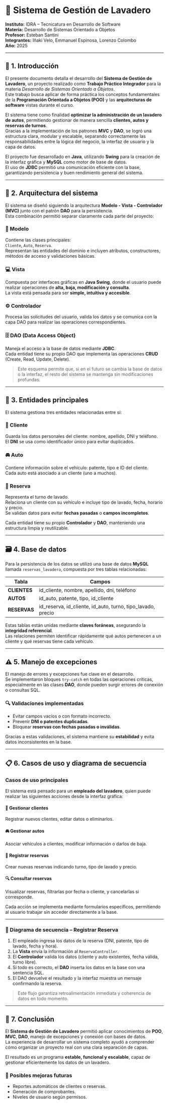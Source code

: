 # 🧼 Sistema de Gestión de Lavadero

**Instituto:** IDRA – Tecnicatura en Desarrollo de Software  
**Materia:** Desarrollo de Sistemas Orientado a Objetos  
**Profesor:** Esteban Santini  
**Integrantes:** Iñaki Velo, Emmanuel Espinosa, Lorenzo Colombo  
**Año:** 2025  

---

## 🧩 1. Introducción

El presente documento detalla el desarrollo del **Sistema de Gestión de Lavadero**, un proyecto realizado como **Trabajo Práctico Integrador** para la materia *Desarrollo de Sistemas Orientado a Objetos*.  
Este trabajo busca aplicar de forma práctica los conceptos fundamentales de la **Programación Orientada a Objetos (POO)** y las **arquitecturas de software** vistas durante el curso.

El sistema tiene como finalidad **optimizar la administración de un lavadero de autos**, permitiendo gestionar de manera sencilla **clientes, autos y reservas de turnos**.  
Gracias a la implementación de los patrones **MVC** y **DAO**, se logró una estructura clara, modular y escalable, separando correctamente las responsabilidades entre la lógica del negocio, la interfaz de usuario y la capa de datos.

El proyecto fue desarrollado en **Java**, utilizando **Swing** para la creación de la interfaz gráfica y **MySQL** como motor de base de datos.  
El uso de **JDBC** permitió una comunicación eficiente con la base, garantizando persistencia y buen rendimiento general del sistema.

---

## 🧱 2. Arquitectura del sistema

El sistema se diseñó siguiendo la arquitectura **Modelo - Vista - Controlador (MVC)** junto con el patrón **DAO** para la persistencia.  
Esta combinación permitió separar claramente cada parte del proyecto:

### 🧠 Modelo
Contiene las clases principales:  
`Cliente`, `Auto`, `Reserva`.  
Representan las entidades del dominio e incluyen atributos, constructores, métodos de acceso y validaciones básicas.

### 💻 Vista
Compuesta por interfaces gráficas en **Java Swing**, donde el usuario puede realizar operaciones de **alta, baja, modificación y consulta**.  
La vista está pensada para ser **simple, intuitiva y accesible**.

### ⚙️ Controlador
Procesa las solicitudes del usuario, valida los datos y se comunica con la capa DAO para realizar las operaciones correspondientes.

### 🗄️ DAO (Data Access Object)
Maneja el acceso a la base de datos mediante **JDBC**.  
Cada entidad tiene su propio DAO que implementa las operaciones **CRUD** (Create, Read, Update, Delete).

> Este esquema permite que, si en el futuro se cambia la base de datos o la interfaz, el resto del sistema se mantenga sin modificaciones profundas.

---

## 🚗 3. Entidades principales

El sistema gestiona tres entidades relacionadas entre sí:

### 👤 Cliente
Guarda los datos personales del cliente: nombre, apellido, DNI y teléfono.  
El **DNI** se usa como identificador único para evitar duplicados.

### 🚘 Auto
Contiene información sobre el vehículo: patente, tipo e ID del cliente.  
Cada auto está asociado a un cliente (uno a muchos).

### 📅 Reserva
Representa el turno de lavado.  
Relaciona un cliente con su vehículo e incluye tipo de lavado, fecha, horario y precio.  
Se validan datos para evitar **fechas pasadas** o **campos incompletos**.

Cada entidad tiene su propio **Controlador** y **DAO**, manteniendo una estructura limpia y reutilizable.

---

## 🗃️ 4. Base de datos

Para la persistencia de los datos se utilizó una base de datos **MySQL** llamada `reservas_lavadero`, compuesta por tres tablas relacionadas:

| Tabla | Campos |
|--------|---------|
| **CLIENTES** | id_cliente, nombre, apellido, dni, teléfono |
| **AUTOS** | id_auto, patente, tipo, id_cliente |
| **RESERVAS** | id_reserva, id_cliente, id_auto, turno, tipo_lavado, precio |

Estas tablas están unidas mediante **claves foráneas**, asegurando la **integridad referencial**.  
Las relaciones permiten identificar rápidamente qué autos pertenecen a un cliente y qué reservas tiene cada vehículo.

---

## ⚠️ 5. Manejo de excepciones

El manejo de errores y excepciones fue clave en el desarrollo.  
Se implementaron bloques `try-catch` en todas las operaciones críticas, especialmente en las clases **DAO**, donde pueden surgir errores de conexión o consultas SQL.

### 🔍 Validaciones implementadas
- Evitar campos vacíos o con formato incorrecto.  
- Prevenir **DNI o patentes duplicadas**.  
- Bloquear **reservas con fechas pasadas o inválidas**.

Gracias a estas validaciones, el sistema mantiene su **estabilidad** y evita datos inconsistentes en la base.

---

## 📋 6. Casos de uso y diagrama de secuencia

### Casos de uso principales
El sistema está pensado para un **empleado del lavadero**, quien puede realizar las siguientes acciones desde la interfaz gráfica:

#### 👤 Gestionar clientes
Registrar nuevos clientes, editar datos o eliminarlos.

#### 🚘 Gestionar autos
Asociar vehículos a clientes, modificar información o darlos de baja.

#### 🧾 Registrar reservas
Crear nuevas reservas indicando turno, tipo de lavado y precio.

#### 🔍 Consultar reservas
Visualizar reservas, filtrarlas por fecha o cliente, y cancelarlas si corresponde.

Cada acción se implementa mediante formularios específicos, permitiendo al usuario trabajar sin acceder directamente a la base.

---

### 🔄 Diagrama de secuencia – Registrar Reserva

1. El empleado ingresa los datos de la reserva (DNI, patente, tipo de lavado, fecha y hora).  
2. La **Vista** envía la información al `ReservaController`.  
3. El **Controlador** valida los datos (cliente y auto existentes, fecha válida, turno libre).  
4. Si todo es correcto, el **DAO** inserta los datos en la base con una sentencia SQL.  
5. El DAO devuelve el resultado y la interfaz muestra un mensaje confirmando la reserva.

> Este flujo garantiza retroalimentación inmediata y coherencia de datos en todo momento.

---

## 🧠 7. Conclusión

El **Sistema de Gestión de Lavadero** permitió aplicar conocimientos de **POO**, **MVC**, **DAO**, manejo de excepciones y conexión con bases de datos.  
La experiencia de desarrollar un sistema completo ayudó a comprender cómo organizar un proyecto real con una clara separación de capas.

El resultado es un programa **estable, funcional y escalable**, capaz de gestionar eficientemente los datos de un lavadero.

### 🔮 Posibles mejoras futuras
- Reportes automáticos de clientes o reservas.  
- Generación de comprobantes.  
- Niveles de usuario según permisos.



